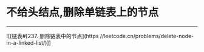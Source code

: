 # 不给头结点,删除单链表上的节点

---

![[链表#[237. 删除链表中的节点](https //leetcode.cn/problems/delete-node-in-a-linked-list/)]]
